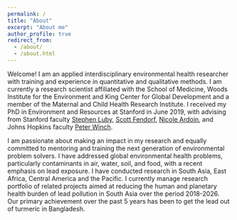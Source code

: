 ```yaml
---
permalink: /
title: "About"
excerpt: "About me"
author_profile: true
redirect_from: 
  - /about/
  - /about.html
---
```


Welcome! I am an applied interdisciplinary environmental health researcher with training and experience in quantitative and qualitative methods. I am currently a research scientist affiliated with the School of Medicine, Woods Institute for the Environment and King Center for Global Development and a member of the Maternal and Child Health Research Institute. I received my PhD in Environment and Resources at Stanford in June 2019, with advising from Stanford faculty [Stephen Luby](https://profiles.stanford.edu/stephen-luby), [Scott Fendorf](https://earth.stanford.edu/people/scott-fendorf), [Nicole Ardoin](https://profiles.stanford.edu/nicole-ardoin), and Johns Hopkins faculty [Peter Winch](https://publichealth.jhu.edu/faculty/755/peter-john-winch).

I am passionate about making an impact in my research and equally committed to mentoring and training the next generation of environmental problem solvers. I have addressed global environmental health problems, particularly contaminants in air, water, soil, and food, with a recent emphasis on lead exposure. I have conducted research in South Asia, East Africa, Central America and the Pacific. I currently manage research portfolio of related projects aimed at reducing the human and planetary health burden of lead pollution in South Asia over the period 2018-2026. Our primary achievement over the past 5 years has been to get the lead out of turmeric in Bangladesh.